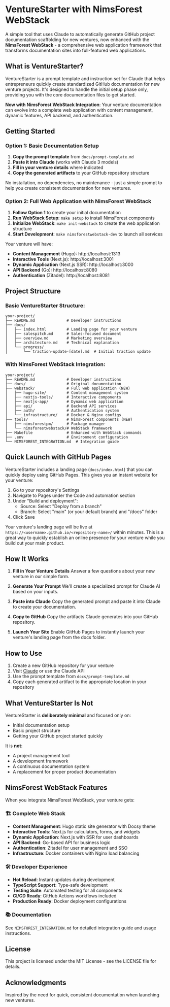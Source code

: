 # VentureStarter with NimsForest WebStack

A simple tool that uses Claude to automatically generate GitHub project documentation scaffolding for new ventures, now enhanced with the **NimsForest WebStack** - a comprehensive web application framework that transforms documentation sites into full-featured web applications.

## What is VentureStarter?

VentureStarter is a prompt template and instruction set for Claude that helps entrepreneurs quickly create standardized GitHub documentation for new venture projects. It's designed to handle the initial setup phase only, providing you with the core documentation files to get started.

**Now with NimsForest WebStack Integration**: Your venture documentation can evolve into a complete web application with content management, dynamic features, API backend, and authentication.

## Getting Started

### Option 1: Basic Documentation Setup
1. **Copy the prompt template** from `docs/prompt-template.md`
2. **Paste it into Claude** (works with Claude 3 models)
3. **Fill in your venture details** where indicated
4. **Copy the generated artifacts** to your GitHub repository structure

No installation, no dependencies, no maintenance - just a simple prompt to help you create consistent documentation for new ventures.

### Option 2: Full Web Application with NimsForest WebStack
1. **Follow Option 1** to create your initial documentation
2. **Run WebStack Setup**: `make setup` to install NimsForest components
3. **Initialize WebStack**: `make init-webstack` to create the web application structure
4. **Start Development**: `make nimsforestwebstack-dev` to launch all services

Your venture will have:
- **Content Management** (Hugo): http://localhost:1313
- **Interactive Tools** (Next.js): http://localhost:3001
- **Dynamic Application** (Next.js SSR): http://localhost:3000
- **API Backend** (Go): http://localhost:8080
- **Authentication** (Zitadel): http://localhost:8081

## Project Structure

### Basic VentureStarter Structure:
```
your-project/
├── README.md              # Developer instructions
├── docs/
│   ├── index.html         # Landing page for your venture
│   ├── salespitch.md      # Sales-focused document
│   ├── overview.md        # Marketing overview
│   ├── architecture.md    # Technical explanation
│   └── progress/
│       └── traction-update-[date].md  # Initial traction update
```

### With NimsForest WebStack Integration:
```
your-project/
├── README.md              # Developer instructions
├── docs/                  # Original documentation
├── webstack/              # Full web application (NEW)
│   ├── hugo-site/         # Content management system
│   ├── nextjs-tools/      # Interactive components
│   ├── nextjs-app/        # Dynamic web application
│   ├── api/               # Backend API services
│   ├── auth/              # Authentication system
│   └── infrastructure/    # Docker & Nginx configs
├── tools/                 # NimsForest components (NEW)
│   ├── nimsforestpm/      # Package manager
│   └── nimsforestwebstack/# WebStack framework
├── Makefile               # Enhanced with WebStack commands
├── .env                   # Environment configuration
└── NIMSFOREST_INTEGRATION.md  # Integration guide
```

## Quick Launch with GitHub Pages

VentureStarter includes a landing page (`docs/index.html`) that you can quickly deploy using GitHub Pages. This gives you an instant website for your venture:

1. Go to your repository's Settings
2. Navigate to Pages under the Code and automation section
3. Under "Build and deployment":
   - Source: Select "Deploy from a branch"
   - Branch: Select "main" (or your default branch) and "/docs" folder
4. Click Save

Your venture's landing page will be live at `https://<username>.github.io/<repository-name>/` within minutes. This is a great way to quickly establish an online presence for your venture while you build out your main product.

## How It Works

1. **Fill in Your Venture Details**
   Answer a few questions about your new venture in our simple form.

2. **Generate Your Prompt**
   We'll create a specialized prompt for Claude AI based on your inputs.

3. **Paste into Claude**
   Copy the generated prompt and paste it into Claude to create your documentation.

4. **Copy to GitHub**
   Copy the artifacts Claude generates into your GitHub repository.

5. **Launch Your Site**
   Enable GitHub Pages to instantly launch your venture's landing page from the docs folder.

## How to Use

1. Create a new GitHub repository for your venture
2. Visit [Claude](https://claude.ai/) or use the Claude API
3. Use the prompt template from `docs/prompt-template.md`
4. Copy each generated artifact to the appropriate location in your repository

## What VentureStarter Is Not

VentureStarter is **deliberately minimal** and focused only on:
- Initial documentation setup
- Basic project structure
- Getting your GitHub project started quickly

It is **not**:
- A project management tool
- A development framework
- A continuous documentation system
- A replacement for proper product documentation

## NimsForest WebStack Features

When you integrate NimsForest WebStack, your venture gets:

### 🏗️ Complete Web Stack
- **Content Management**: Hugo static site generator with Docsy theme
- **Interactive Tools**: Next.js for calculators, forms, and widgets
- **Dynamic Application**: Next.js with SSR for user dashboards
- **API Backend**: Go-based API for business logic
- **Authentication**: Zitadel for user management and SSO
- **Infrastructure**: Docker containers with Nginx load balancing

### 🛠️ Developer Experience
- **Hot Reload**: Instant updates during development
- **TypeScript Support**: Type-safe development
- **Testing Suite**: Automated testing for all components
- **CI/CD Ready**: GitHub Actions workflows included
- **Production Ready**: Docker deployment configurations

### 📚 Documentation
See `NIMSFOREST_INTEGRATION.md` for detailed integration guide and usage instructions.

## License

This project is licensed under the MIT License - see the LICENSE file for details.

## Acknowledgments

Inspired by the need for quick, consistent documentation when launching new ventures.
